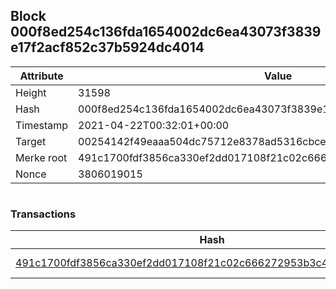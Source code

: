 ## Block 000f8ed254c136fda1654002dc6ea43073f3839e17f2acf852c37b5924dc4014

Attribute | Value
--- | ---
Height | 31598
Hash | 000f8ed254c136fda1654002dc6ea43073f3839e17f2acf852c37b5924dc4014
Timestamp | 2021-04-22T00:32:01+00:00
Target | 00254142f49eaaa504dc75712e8378ad5316cbcead634704b3734b6271167cc4
Merke root | 491c1700fdf3856ca330ef2dd017108f21c02c666272953b3c4ccb3073ac8543
Nonce | 3806019015

```

```

### Transactions

Hash | Amount
--- | ---
[491c1700fdf3856ca330ef2dd017108f21c02c666272953b3c4ccb3073ac8543](491c1700fdf3856ca330ef2dd017108f21c02c666272953b3c4ccb3073ac8543.md) | 10.00000000 SKEPTI 
